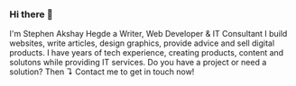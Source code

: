 ### Hi there 👋
I'm Stephen Akshay Hegde
a Writer, Web Developer & IT Consultant
I build websites, write articles, design graphics, provide advice and sell digital products.
I have years of tech experience, creating products, content and solutons while providing IT services.
Do you have a project or need a solution? Then ↴
Contact me to get in touch now!
<!--
**devaka207/devaka207** is a ✨ _special_ ✨ repository because its `README.md` (this file) appears on your GitHub profile.

Here are some ideas to get you started:

- 🔭 I’m currently working on ...
- 🌱 I’m currently learning ...
- 👯 I’m looking to collaborate on ...
- 🤔 I’m looking for help with ...
- 💬 Ask me about ...
- 📫 How to reach me: ...
- 😄 Pronouns: ...
- ⚡ Fun fact: ...
-->

